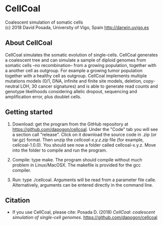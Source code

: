 # CellCoal
Coalescent simulation of somatic cells  
(c) 2018 David Posada, University of Vigo, Spain <http://darwin.uvigo.es>

## About CellCoal
CellCoal simulates the somatic evolution of single-cells. CellCoal generates a coalescent tree and can simulate a sample of diploid genomes from somatic cells –no recombination– from a growing population, together with a another cell as outgroup. For example a growing tumor population together with a healthy cell as outgroup. CellCoal implements multiple mutations models (0/1, DNA, infinite and finite site models, deletion, copy-neutral LOH, 30 cancer signatures) and is able to generate read counts and genotype likelihoods considering allelic dropout, sequencing and amplification error, plus doublet cells.

## Getting started

1. Download: get the program from the GitHub repository at <https://github.com/dapogon/cellcoal>. Under the "Code" tab you will see a section call "release". Click on it download the source code in .zip (or tar.gz) format. Then unzip the *cellcoal-x.y.z.zip* file (for example, cellcoal-1.0.0). You should see now a folder called cellcoal-x.y.z. Move into the folder to compile and run the program.

2. Compile: type make. The program should compile without much problem in Linux/MacOSX. The makefile is provided for the gcc compiler.

3. Run: type ./cellcoal. Arguments will be read from a parameter file calle. Alternatively, arguments can be entered directly in the command line.


## Citation

- If you use CellCoal, please cite: Posada D. (2018) *CellCoal: coalescent simulation of single-cell genomes*. <https://github.com/dapogon/cellcoal>

